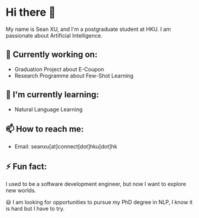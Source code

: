 # Hi there 👋

My name is Sean XU, and I'm a postgraduate student at HKU. I am passionate about Artificial Intelligence.

## 🔭 Currently working on:

- Graduation Project about E-Coupon
- Research Programme about Few-Shot Learning

## 🌱 I'm currently learning:

- Natural Language Learning

## 📫 How to reach me:

- Email: seanxu[at]connect[dot]hku[dot]hk

## ⚡ Fun fact:

I used to be a software development engineer, but now I want to explore new worlds.

😃 I am looking for opportunities to pursue my PhD degree in NLP, I know it is hard but I have to try.
